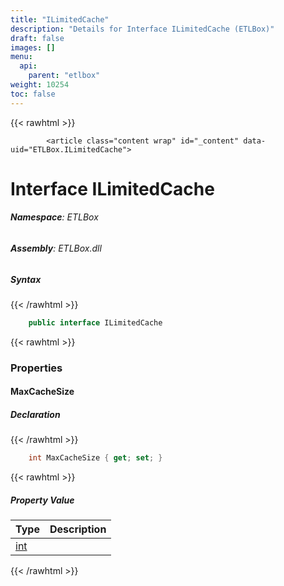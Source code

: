 ```yaml
---
title: "ILimitedCache"
description: "Details for Interface ILimitedCache (ETLBox)"
draft: false
images: []
menu:
  api:
    parent: "etlbox"
weight: 10254
toc: false
---
```


{{< rawhtml >}}

            <article class="content wrap" id="_content" data-uid="ETLBox.ILimitedCache">
  <h1 id="ETLBox_ILimitedCache" data-uid="ETLBox.ILimitedCache" class="text-break">Interface ILimitedCache
</h1>
  <div class="markdown level0 summary"></div>
  <div class="markdown level0 conceptual"></div>
<h6><strong>Namespace</strong>: ETLBox</h6>
  <h6><strong>Assembly</strong>: ETLBox.dll</h6>
  <h5 id="ETLBox_ILimitedCache_syntax">Syntax</h5>
{{< /rawhtml >}}

```C#
    public interface ILimitedCache
```

{{< rawhtml >}}
  <h3 id="properties">Properties
</h3>
  <a id="ETLBox_ILimitedCache_MaxCacheSize_" data-uid="ETLBox.ILimitedCache.MaxCacheSize*"></a>
  <h4 id="ETLBox_ILimitedCache_MaxCacheSize" data-uid="ETLBox.ILimitedCache.MaxCacheSize">MaxCacheSize</h4>
  <div class="markdown level1 summary"></div>
  <div class="markdown level1 conceptual"></div>
  <h5 class="declaration">Declaration</h5>
{{< /rawhtml >}}

```C#
    int MaxCacheSize { get; set; }
```

{{< rawhtml >}}
  <h5 class="propertyValue">Property Value</h5>
  <table class="table table-bordered table-condensed">
    <thead>
      <tr>
        <th>Type</th>
        <th>Description</th>
      </tr>
    </thead>
    <tbody>
      <tr>
        <td><a class="xref" href="https://learn.microsoft.com/dotnet/api/system.int32">int</a></td>
        <td></td>
      </tr>
    </tbody>
  </table>

{{< /rawhtml >}}
